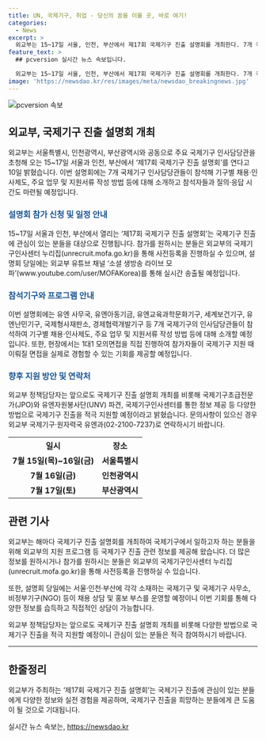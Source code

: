 ```yaml
---
title: UN, 국제기구, 취업 - 당신의 꿈을 이룰 곳, 바로 여기!
categories:
  - News
excerpt: >
  외교부는 15~17일 서울, 인천, 부산에서 제17회 국제기구 진출 설명회를 개최한다. 7개 국제기구 인사담당관이 참석해 기구별 채용·인사제도, 업무 소개 및 면접 경험 등을 안내할 예정이다. 참가자는 사전등록하여 유튜브 채널을 통해 실시간으로 참여할 수 있다. 또한 국제기구 채용 상담부스도 운영될 예정이다. 외교부는 향후도 다양한 방법으로 국제기구 진출을 적극 지원할 계획이며 자세한 정보는 외교부 국제기구·원자력국 유엔과로 문의할 수 있다. (자료출처=정책브리핑 www.korea.kr)
feature_text: >
  ## pcversion 실시간 뉴스 속보입니다.

  외교부는 15~17일 서울, 인천, 부산에서 제17회 국제기구 진출 설명회를 개최한다. 7개 국제기구 인사담당관이 참석해 기구별 채용·인사제도, 업무 소개 및 면접 경험 등을 안내할 예정이다. 참가자는 사전등록하여 유튜브 채널을 통해 실시간으로 참여할 수 있다. 또한 국제기구 채용 상담부스도 운영될 예정이다. 외교부는 향후도 다양한 방법으로 국제기구 진출을 적극 지원할 계획이며 자세한 정보는 외교부 국제기구·원자력국 유엔과로 문의할 수 있다. (자료출처=정책브리핑 www.korea.kr)
image: 'https://newsdao.kr/res/images/meta/newsdao_breakingnews.jpg'
---
```


<p><img src="https://newsdao.kr/res/images/meta/newsdao_breakingnews.jpg" alt="pcversion 속보" /></p>

<h2 data-ke-size="size26">외교부, 국제기구 진출 설명회 개최</h2>

<p data-ke-size="size16">외교부는 서울특별시, 인천광역시, 부산광역시와 공동으로 주요 국제기구 인사담당관을 초청해 오는 15~17일 서울과 인천, 부산에서 ‘제17회 국제기구 진출 설명회’를 연다고 10일 밝혔습니다. 이번 설명회에는 7개 국제기구 인사담당관들이 참석해 기구별 채용·인사제도, 주요 업무 및 지원서류 작성 방법 등에 대해 소개하고 참석자들과 질의·응답 시간도 마련될 예정입니다.</p>

<h3><b><span style="color: #1a5490;">설명회 참가 신청 및 일정 안내</span></b></h3>

<p data-ke-size="size16">15~17일 서울과 인천, 부산에서 열리는 ‘제17회 국제기구 진출 설명회’는 국제기구 진출에 관심이 있는 분들을 대상으로 진행됩니다. 참가를 원하시는 분들은 외교부의 국제기구인사센터 누리집(unrecruit.mofa.go.kr)을 통해 사전등록을 진행하실 수 있으며, 설명회 당일에는 외교부 유튜브 채널 ‘소셜 생방송 라이브 모파’(www.youtube.com/user/MOFAKorea)를 통해 실시간 송출될 예정입니다.</p>

<h3><b><span style="color: #1a5490;">참석기구와 프로그램 안내</span></b></h3>

<p data-ke-size="size16">이번 설명회에는 유엔 사무국, 유엔아동기금, 유엔교육과학문화기구, 세계보건기구, 유엔난민기구, 국제형사재판소, 경제협력개발기구 등 7개 국제기구의 인사담당관들이 참석하여 기구별 채용·인사제도, 주요 업무 및 지원서류 작성 방법 등에 대해 소개할 예정입니다. 또한, 현장에서는 1대1 모의면접을 직접 진행하여 참가자들이 국제기구 지원 때 이뤄질 면접을 실제로 경험할 수 있는 기회를 제공할 예정입니다.</p>

<h3><b><span style="color: #1a5490;">향후 지원 방안 및 연락처</span></b></h3>

<p data-ke-size="size16">외교부 정책담당자는 앞으로도 국제기구 진출 설명회 개최를 비롯해 국제기구초급전문가(JPO)와 유엔자원봉사단(UNV) 파견, 국제기구인사센터를 통한 정보 제공 등 다양한 방법으로 국제기구 진출을 적극 지원할 예정이라고 밝혔습니다. 문의사항이 있으신 경우 외교부 국제기구·원자력국 유엔과(02-2100-7237)로 연락하시기 바랍니다.</p>

<table>
    <tr>
        <th>일시</th>
        <th>장소</th>
    </tr>
    <tr>
        <td style="text-align: center; height: 17px;"><b>7월 15일(목)~16일(금)</b></td>
        <td style="text-align: center; height: 17px;"><b>서울특별시</b></td>
    </tr>
    <tr>
        <td style="text-align: center; height: 17px;"><b>7월 16일(금)</b></td>
        <td style="text-align: center; height: 17px;"><b>인천광역시</b></td>
    </tr>
    <tr>
        <td style="text-align: center; height: 17px;"><b>7월 17일(토)</b></td>
        <td style="text-align: center; height: 17px;"><b>부산광역시</b></td>
    </tr>
</table>

<h2 data-ke-size="size26">관련 기사</h2>

<p data-ke-size="size16">외교부는 해마다 국제기구 진출 설명회를 개최하여 국제기구에서 일하고자 하는 분들을 위해 외교부의 지원 프로그램 등 국제기구 진출 관련 정보를 제공해 왔습니다. 더 많은 정보를 원하시거나 참가를 원하시는 분들은 외교부의 국제기구인사센터 누리집(unrecruit.mofa.go.kr)을 통해 사전등록을 진행하실 수 있습니다.</p>

<p data-ke-size="size16">또한, 설명회 당일에는 서울·인천·부산에 각각 소재하는 국제기구 및 국제기구 사무소, 비정부기구(NGO) 등이 채용 상담 및 홍보 부스를 운영할 예정이니 이번 기회를 통해 다양한 정보를 습득하고 직접적인 상담이 가능합니다.</p>

<p data-ke-size="size16">외교부 정책담당자는 앞으로도 국제기구 진출 설명회 개최를 비롯해 다양한 방법으로 국제기구 진출을 적극 지원할 예정이니 관심이 있는 분들은 적극 참여하시기 바랍니다.</p>

<hr>

<h2 data-ke-size="size26">한줄정리</h2>

<p data-ke-size="size16">외교부가 주최하는 ‘제17회 국제기구 진출 설명회’는 국제기구 진출에 관심이 있는 분들에게 다양한 정보와 실전 경험을 제공하며, 국제기구 진출을 희망하는 분들에게 큰 도움이 될 것으로 기대됩니다.</p>
실시간 뉴스 속보는, <a href="https://newsdao.kr" rel="dofollow">https://newsdao.kr</a>


